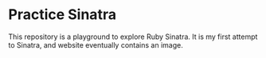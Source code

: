# Practice Sinatra

This repository is a playground to explore Ruby Sinatra. It is my first attempt to Sinatra, and website eventually contains an image.